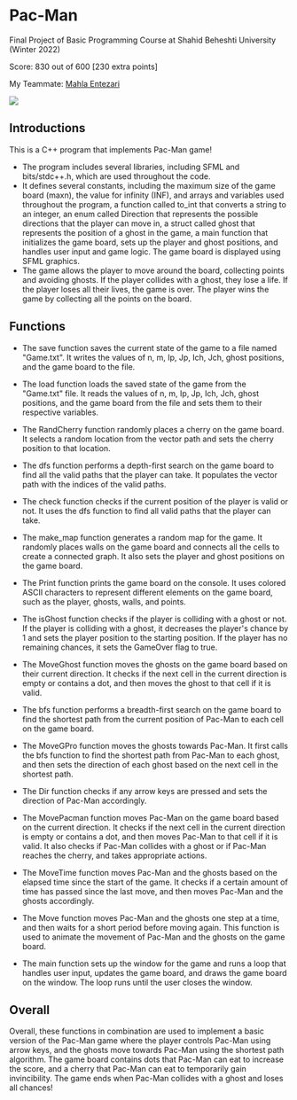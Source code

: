 # Pac-Man
Final Project of Basic Programming Course at Shahid Beheshti University (Winter 2022)

Score: 830 out of 600 [230 extra points]

My Teammate: [Mahla Entezari](https://github.com/MahlaEn)

![](src/main/resources/com/example/melodyhub/images/logo.jpg)

## Introductions
This is a C++ program that implements Pac-Man game!

- The program includes several libraries, including SFML and bits/stdc++.h, which are used throughout the code.
- It defines several constants, including the maximum size of the game board (maxn), the value for infinity (INF), and arrays and variables used throughout the program, a function called to_int that converts a string to an integer, an enum called Direction that represents the possible directions that the player can move in, a struct called ghost that represents the position of a ghost in the game,  a main function that initializes the game board, sets up the player and ghost positions, and handles user input and game logic. The game board is displayed using SFML graphics.
- The game allows the player to move around the board, collecting points and avoiding ghosts. If the player collides with a ghost, they lose a life. If the player loses all their lives, the game is over. The player wins the game by collecting all the points on the board.

## Functions
- The save function saves the current state of the game to a file named "Game.txt". It writes the values of n, m, Ip, Jp, Ich, Jch, ghost positions, and the game board to the file.

- The load function loads the saved state of the game from the "Game.txt" file. It reads the values of n, m, Ip, Jp, Ich, Jch, ghost positions, and the game board from the file and sets them to their respective variables.

-  The RandCherry function randomly places a cherry on the game board. It selects a random location from the vector path and sets the cherry position to that location.

-  The dfs function performs a depth-first search on the game board to find all the valid paths that the player can take. It populates the vector path with the indices of the valid paths.

-  The check function checks if the current position of the player is valid or not. It uses the dfs function to find all valid paths that the player can take.

-  The make_map function generates a random map for the game. It randomly places walls on the game board and connects all the cells to create a connected graph. It also sets the player and ghost positions on the game board.

-  The Print function prints the game board on the console. It uses colored ASCII characters to represent different elements on the game board, such as the player, ghosts, walls, and points.

-  The isGhost function checks if the player is colliding with a ghost or not. If the player is colliding with a ghost, it decreases the player's chance by 1 and sets the player position to the starting position. If the player has no remaining chances, it sets the GameOver flag to true.

- The MoveGhost function moves the ghosts on the game board based on their current direction. It checks if the next cell in the current direction is empty or contains a dot, and then moves the ghost to that cell if it is valid.

- The bfs function performs a breadth-first search on the game board to find the shortest path from the current position of Pac-Man to each cell on the game board.

- The MoveGPro function moves the ghosts towards Pac-Man. It first calls the bfs function to find the shortest path from Pac-Man to each ghost, and then sets the direction of each ghost based on the next cell in the shortest path.

- The Dir function checks if any arrow keys are pressed and sets the direction of Pac-Man accordingly.

- The MovePacman function moves Pac-Man on the game board based on the current direction. It checks if the next cell in the current direction is empty or contains a dot, and then moves Pac-Man to that cell if it is valid. It also checks if Pac-Man collides with a ghost or if Pac-Man reaches the cherry, and takes appropriate actions.
  
- The MoveTime function moves Pac-Man and the ghosts based on the elapsed time since the start of the game. It checks if a certain amount of time has passed since the last move, and then moves Pac-Man and the ghosts accordingly.

- The Move function moves Pac-Man and the ghosts one step at a time, and then waits for a short period before moving again. This function is used to animate the movement of Pac-Man and the ghosts on the game board.

- The main function sets up the window for the game and runs a loop that handles user input, updates the game board, and draws the game board on the window. The loop runs until the user closes the window.

## Overall
Overall, these functions in combination are used to implement a basic version of the Pac-Man game where the player controls Pac-Man using arrow keys, and the ghosts move towards Pac-Man using the shortest path algorithm. The game board contains dots that Pac-Man can eat to increase the score, and a cherry that Pac-Man can eat to temporarily gain invincibility. The game ends when Pac-Man collides with a ghost and loses all chances!
